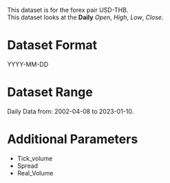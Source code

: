 This dataset is for the forex pair USD-THB.    
This dataset looks at the **Daily** _Open_, _High_, _Low_, _Close_.   

# Dataset Format  

YYYY-MM-DD    

# Dataset Range    

Daily Data from: 2002-04-08 to 2023-01-10.    

# Additional Parameters    

* Tick_volume    
* Spread    
* Real_Volume    
 